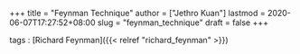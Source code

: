 +++
title = "Feynman Technique"
author = ["Jethro Kuan"]
lastmod = 2020-06-07T17:27:52+08:00
slug = "feynman_technique"
draft = false
+++

tags
: [Richard Feynman]({{< relref "richard_feynman" >}})
